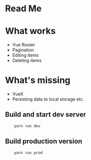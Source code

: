 # Read Me

# What works

* Vue Router
* Pagination
* Editing items
* Deleting items

# What's missing

* VueX
* Persisting data to local storage etc.

## Build and start dev server

```bash
    yarn run dev
```

## Build production version

```bash
    yarn run prod
```
